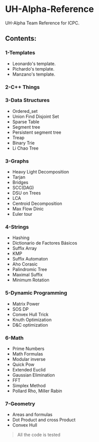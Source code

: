 # UH-Alpha-Reference
UH-Alpha Team Reference for ICPC.
## Contents:

 ### 1-Templates
 - Leonardo's template.
 - Pichardo's template.
 - Manzano's template. 

 ### 2-C++ Things
 ### 3-Data Structures
 - Ordered_set
 - Union Find Disjoint Set
 - Sparse Table
 - Segment tree
 - Persistent segment tree
 - Treap
 - Binary Trie
 - Li Chao Tree

 ### 3-Graphs
 - Heavy Light Decomposition
 - Tarjan
 - Bridges
 - SCC(DAG)
 - DSU on Trees
 - LCA
 - Centroid Decomposition
 - Max Flow Dinic
 - Euler tour

### 4-Strings
 - Hashing
 - Dictionario de Factores Básicos
 - Suffix Array
 - KMP
 - Suffix Automaton
 - Aho Corasic
 - Palindromic Tree
 - Maximal Suffix
 - Minimum Rotation

### 5-Dynamic Programming
 - Matrix Power
 - SOS DP
 - Convex Hull Trick
 - Knuth Optimization
 - D&C optimization

### 6-Math
 - Prime Numbers
 - Math Formulas
 - Modular inverse  
 - Quick Pow
 - Extended Euclid
 - Gaussian Elimination
 - FFT
 - Simplex Method
 - Pollard Rho, Miller Rabin

### 7-Geometry
 - Areas and formulas
 - Dot Product and cross Product
 - Convex Hull

 > All the code is tested 